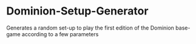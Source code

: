 # Dominion-Setup-Generator
Generates a random set-up to play the first edition of the Dominion base-game according to a few parameters

